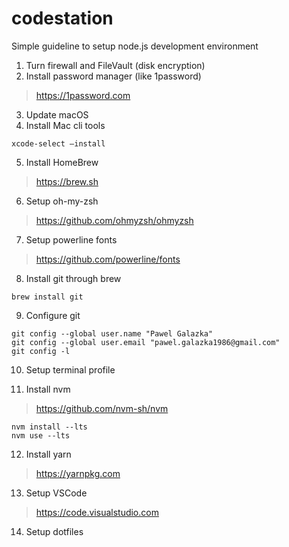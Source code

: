 # codestation
Simple guideline to setup node.js development environment

1. Turn firewall and FileVault (disk encryption)
2. Install password manager (like 1password)
> https://1password.com

3. Update macOS
4. Install Mac cli tools
```
xcode-select —install
```

5. Install HomeBrew
> https://brew.sh

6. Setup oh-my-zsh
> https://github.com/ohmyzsh/ohmyzsh

7. Setup powerline fonts
> https://github.com/powerline/fonts

8. Install git through brew
```
brew install git
```

9. Configure git
```
git config --global user.name "Pawel Galazka"
git config --global user.email "pawel.galazka1986@gmail.com"
git config -l
```

10. Setup terminal profile

11. Install nvm
> https://github.com/nvm-sh/nvm
```
nvm install --lts
nvm use --lts
```

12. Install yarn
> https://yarnpkg.com

13. Setup VSCode
> https://code.visualstudio.com

14. Setup dotfiles
